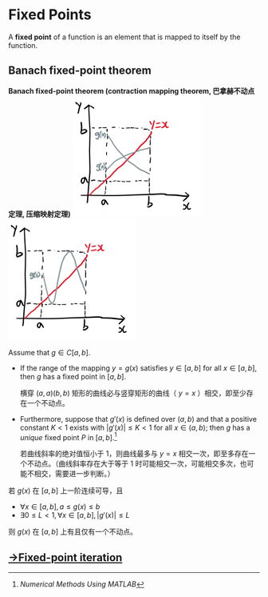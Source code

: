 # Fixed Points
A **fixed point** of a function is an element that is mapped to itself by the function.

## Banach fixed-point theorem
**Banach fixed-point theorem (contraction mapping theorem, 巴拿赫不动点定理, 压缩映射定理)**
![](images/Fixed-Points-1.png) ![](images/Fixed-Points-2.png)

Assume that $g\in C[a,b]$.
- If the range of the mapping $y=g(x)$ satisfies $y\in [a,b]$ for all $x\in [a,b]$, then $g$ has a fixed point in $[a,b]$.

  横穿 $(a,a)(b,b)$ 矩形的曲线必与竖穿矩形的曲线（ $y=x$ ）相交，即至少存在一个不动点。
- Furthermore, suppose that $g'(x)$ is defined over $(a,b)$ and that a positive constant $K<1$ exists with $|g'(x)|\le K < 1$ for all $x\in (a,b)$; then $g$ has a *unique* fixed point $P$ in $[a,b]$.[^numerical]
  
  若曲线斜率的绝对值恒小于 $1$，则曲线最多与 $y=x$ 相交一次，即至多存在一个不动点。（曲线斜率存在大于等于 $1$ 时可能相交一次，可能相交多次，也可能不相交，需要进一步判断。）

若 $g(x)$ 在 $[a,b]$ 上一阶连续可导，且
- $\forall x\in[a,b],a\le g(x)\le b$
- $\exists 0\le L<1, \forall x\in[a,b], |g'(x)|\le L$

则 $g(x)$ 在 $[a,b]$ 上有且仅有一个不动点。

## [→Fixed-point iteration](https://github.com/Chaoses-Ib/ComputationalMathematics/blob/main/Numerical%20Analysis/Root%20Finding/Fixed-Point%20Iteration.md)


[^numerical]: *Numerical Methods Using MATLAB*